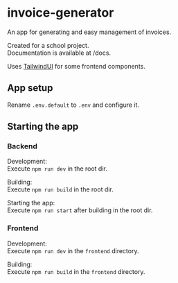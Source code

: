 # invoice-generator
An app for generating and easy management of invoices.

Created for a school project.  
Documentation is available at /docs.

Uses [TailwindUI](https://tailwindui.com/) for some frontend components. 

## App setup

Rename `.env.default` to `.env` and configure it.

## Starting the app

### Backend

Development:  
Execute `npm run dev` in the root dir.

Building:  
Execute `npm run build` in the root dir.

Starting the app:  
Execute `npm run start` after building in the root dir.

### Frontend

Development:  
Execute `npm run dev` in the `frontend` directory.

Building:  
Execute `npm run build` in the `frontend` directory.
